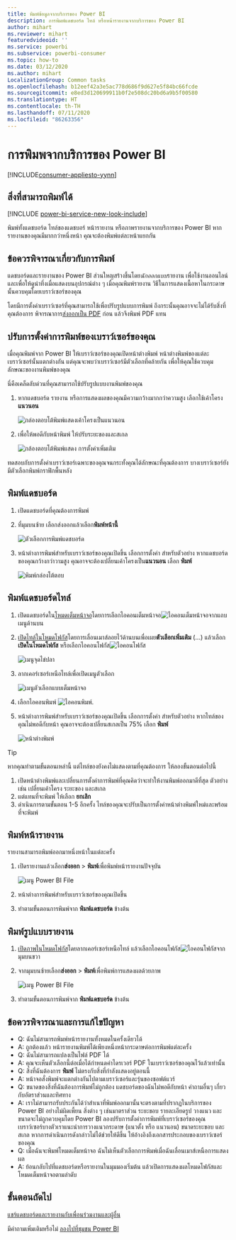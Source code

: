 ```yaml
---
title: พิมพ์ข้อมูลจากบริการของ Power BI
description: การพิมพ์แดชบอร์ด ไทล์ หรือหน้ารายงานจากบริการของ Power BI
author: mihart
ms.reviewer: mihart
featuredvideoid: ''
ms.service: powerbi
ms.subservice: powerbi-consumer
ms.topic: how-to
ms.date: 03/12/2020
ms.author: mihart
LocalizationGroup: Common tasks
ms.openlocfilehash: b12eef42a3e5ac778d686f9d627e5f84bc66fcde
ms.sourcegitcommit: e8ed3d120699911b0f2e508dc20bd6a9b5f00580
ms.translationtype: HT
ms.contentlocale: th-TH
ms.lasthandoff: 07/11/2020
ms.locfileid: "86263356"
---
```

# <a name="printing-from-the-power-bi-service"></a>การพิมพจากบริการของ Power BI

[!INCLUDE[consumer-appliesto-yynn](../includes/consumer-appliesto-yynn.md)]
## <a name="what-can-be-printed"></a>สิ่งที่สามารถพิมพ์ได้
[!INCLUDE [power-bi-service-new-look-include](../includes/power-bi-service-new-look-include.md)]

พิมพ์ทั้งแดชบอร์ด ไทล์ของแดชบอร์ หน้ารายงาน หรือภาพรายงานจากบริการของ Power BI หากรายงานของคุณมีมากกว่าหนึ่งหน้า คุณจะต้องพิมพ์แต่ละหน้าแยกกัน 

## <a name="printing-considerations"></a>ข้อควรพิจารณาเกี่ยวกับการพิมพ์

แดชบอร์ดและรายงานของ Power BI ส่วนใหญสร้างขึ้นโดย*นักออกแบบ*รายงาน เพื่อใช้งานออนไลน์และเพื่อให้ดูน่าทึ่งเมื่อแสดงบนอุปกรณ์ต่าง ๆ เมื่อคุณพิมพ์รายงาน วิธีในการแสดงเนื้อหาในกระดาษนั้นควบคุมโดยเบราว์เซอร์ของคุณ 

โดยมีการตั้งค่าเบราว์เซอร์ที่คุณสามารถใช้เพื่อปรับรูปแบบการพิมพ์ ถึงกระนั้นคุณอาจจะไม่ได้รับสิ่งที่คุณต้องการ พิจารณาการ[ส่งออกเป็น PDF](end-user-pdf.md) ก่อน แล้วจึงพิมพ์ PDF แทน 

## <a name="adjust-your-browser-print-settings"></a>ปรับการตั้งค่าการพิมพ์ของเบราว์เซอร์ของคุณ
เมื่อคุณพิมพ์จาก Power BI ให้เบราว์เซอร์ของคุณเปิดหน้าต่างพิมพ์ หน้าต่างพิมพ์ของแต่ละเบราว์เซอร์นั้นแตกต่างกัน แต่คุณจะพบว่าเบราว์เซอร์มีตัวเลือกที่คล้ายกัน เพื่อให้คุณใช้ควบคุมลักษณะของงานพิมพ์ของคุณ 

นี่คือเคล็ดลับด่วนที่คุณสามารถใช้ปรับรูปแบบงานพิมพ์ของคุณ

   > 
1. หากแดชบอร์ด รายงาน หรือการแสดงผลของคุณมีความกว้างมากกว่าความสูง เลือกใช้เค้าโครง**แนวนอน** 

   ![กล่องตอบโต้พิมพ์แสดงเค้าโครงเป็นแนวนอน](./media/end-user-print/power-bi-landscape-layout.png)

2. เพื่อให้พอดีกับหน้าพิมพ์ ให้ปรับระยะของและสเกล 

    ![กล้องตอบโต้พิมพ์แสดง การตั้งค่าเพิ่มเติม](./media/end-user-print/power-bi-margins.png)

ทดสอบกับการตั้งค่าเบราว์เซอร์เฉพาะของคุณจนกระทั้งคุณได้ลักษณะที่คุณต้องการ บางเบราว์เซอร์ยังมีตัวเลือกพิมพ์กราฟิกพื้นหลัง 

## <a name="print-a-dashboard"></a>พิมพ์แดชบอร์ด
1. เปิดแดชบอร์ดที่คุณต้องการพิมพ์
2. ที่มุมบนซ้าย เลือกส่งออกแล้วเลือก**พิมพ์หน้านี้**
   
    ![ตัวเลือกการพิมพ์แดชบอร์ด](./media/end-user-print/power-bi-dashboard-print.png)

3. หน้าต่างการพิมพ์สำหรับเบราว์เซอร์ของคุณเปิดขึ้น เลือกการตั้งค่า สำหรับตัวอย่าง หากแดชบอร์ดของคุณกว้างกว่าวามสูง คุณอาจจะต้องเปลี่ยนเค้าโครงเป็น**แนวนอน** เลือก **พิมพ์**
   
    ![พิมพ์กล่องโต้ตอบ](./media/end-user-print/power-bi-print-dash.png)

## <a name="print-a-dashboard-tile"></a>พิมพ์แดชบอร์ดไทล์
1. เปิดแดชบอร์ดใน[โหมดเต็มหน้าจอ](end-user-focus.md)โดยการเลือกไอคอนเต็มหน้าจอ![ไอคอนเต็มหน้าจอ](./media/end-user-print/power-bi-full-screen.png)จากแถบเมนูด้านบน

3. [เปิดไทล์ในโหมดโฟกัส](end-user-focus.md)โดยการเลื่อนเมาส์ลอยไว้ด้านบนเพื่อเผย**ตัวเลือกเพิ่มเติม** (...) แล้วเลือก**เปิดในโหมดโฟกัส** หรือเลือกไอคอนโฟกัส![ไอคอนโฟกัส](./media/end-user-print/power-bi-focus-icon.png)
   
    ![เมนูจุดไข่ปลา](./media/end-user-print/power-bi-menu-options.png)

4. ลากเคอร์เซอร์เหนือไทล์เพื่อเปิดเมนูตัวเลือก
   
    ![เมนูตัวเลือกแบบเต็มหน้าจอ](./media/end-user-print/menu-options-new.png)

4. เลือกไอคอนพิมพ์ ![ไอคอนพิมพ์](./media/end-user-print/print-icon.png).     

5. หน้าต่างการพิมพ์สำหรับเบราว์เซอร์ของคุณเปิดขึ้น เลือกการตั้งค่า สำหรับตัวอย่าง หากไทล์ของคุณไม่พอดีกับหน้า คุณอาจจะต้องเปลี่ยนสเกลเป็น 75% เลือก **พิมพ์**

    ![หน้าต่างพิมพ์](./media/end-user-print/power-bi-scale.png) 

> [!TIP]
> หากคุณทำตามขั้นตอนเหล่านี้ แต่ไทล์ของยังคงไม่แสดงตามที่คุณต้องการ ให้ลองขั้นตอนต่อไปนี้
> 1. เปิดหน้าต่างพิมพ์และเปลี่ยนการตั้งค่าการพิมพ์ที่คุณคิดว่าจะทำให้งานพิมพ์ออกมาดีที่สุด ตัวอย่างเช่น เปลี่ยนเค้าโครง ระยะของ และสเกล 
> 2. แต่แทนที่จะพิมพ์ ให้เลือก **ยกเลิก** 
> 3. ดำเนินการตามขั้นตอน 1-5 อีกครั้ง ไทล์ของคุณจะปรับเป็นการตั้งค่าหน้าต่างพิมพ์ใหม่และพร้อมที่จะพิมพ์

## <a name="print-a-report-page"></a>พิมพ์หน้ารายงาน
รายงานสามารถพิมพ์ออกมาหนึ่งหน้าในแต่ละครั้ง

1. เปิดรายงานแล้วเลือก**ส่งออก** > **พิมพ์**เพื่อพิมพ์หน้ารายงานปัจจุบัน
   
    ![เมนู Power BI File](./media/end-user-print/power-bi-report-print.png)
2. หน้าต่างการพิมพ์สำหรับเบราว์เซอร์ของคุณเปิดขึ้น

3. ทำตามขั้นตอนการพิมพ์จาก **พิมพ์แดชบอร์ด** ข้างต้น
   


## <a name="print-a-report-visual"></a>พิมพ์รูปแบบรายงาน
1. [เปิดภาพในโหมดโฟกัส](end-user-focus.md)โดยลากเคอร์เซอร์เหนือไทล์ แล้วเลือกไอคอนโฟกัส![ไอคอนโฟกัส](./media/end-user-print/power-bi-focus-icon.png)จากมุมบนขวา

2. จากมุมบนซ้ายเลือก**ส่งออก** > **พิมพ์**เพื่อพิมพ์การแสดงผลด้วยภาพ

    ![เมนู Power BI File](./media/end-user-print/power-bi-report-print.png)


3. ทำตามขั้นตอนการพิมพ์จาก **พิมพ์แดชบอร์ด** ข้างต้น

## <a name="considerations-and-troubleshooting"></a>ข้อควรพิจารณาและการแก้ไขปัญหา

* Q: ฉันไม่สามารถพิมพ์หน้ารายงานทั้งหมดในครั้งเดียวได้    
* A: ถูกต้องแล้ว หน้ารายงานพิมพ์ได้เพียงหนึ่งหน้ากระดาษต่อการพิมพ์แต่ละครั้ง
* Q: ฉันไม่สามารถแปลงเป็นไฟล์ PDF ได้    
* A: คุณจะเห็นตัวเลือกนี้ต่อเมื่อได้กำหนดค่าไดรเวอร์ PDF ในเบราว์เซอร์ของคุณไว้แล้วเท่านั้น    
* Q: สิ่งที่ฉันต้องการ **พิมพ์** ไม่ตรงกับสิ่งที่กำลังแสดงอยู่ตอนนี้    
* A: หน้าจอสั่งพิมพ์จะแตกต่างกันไปตามเบราว์เซอร์และรุ่นของซอฟต์แวร์
* Q: ขนาดของสิ่งที่ฉันต้องการพิมพ์ไม่ถูกต้อง  แดชบอร์ดของฉันไม่พอดีกับหน้า คำถามอื่นๆ เกี่ยวกับอัตราส่วนและทิศทาง    
* A: เราไม่สามารถรับประกันได้ว่าสำเนาที่พิมพ์ออกมานั้นจะตรงตามที่ปรากฏในบริการของ Power BI อย่างไม่ผิดเพี้ยน สิ่งต่าง ๆ เช่นมาตราส่วน ระยะขอบ รายละเอียดรูป วางแนว และขนาดจะไม่ถูกควบคุมโดย Power BI ลองปรับการตั้งค่าการพิมพ์ที่เบราว์เซอร์ของคุณ เบราว์เซอร์บางตัวเราแนะนำการวางแนวกระดาษ (แนวตั้ง หรือ แนวนอน) ขนาดระยะขอบ และสเกล หากการดำเนินการดังกล่าวไม่ได้ช่วยให้ดีขึ้น ให้อ้างอิงถึงเอกสารประกอบของเบราว์เซอร์ของคุณ      
* Q: เมื่อฉันจะพิมพ์โหมดเต็มหน้าจอ ฉันไม่เห็นตัวเลือกการพิมพ์เมื่อฉันเลื่อนเมาส์เหนือการแสดงผล   
* A: ย้อนกลับไปที่แดชบอร์ดหรือรายงานในมุมมองเริ่มต้น แล้วเปิดการแสดงผลโหมดโฟกัสและโหมดเต็มหน้าจอตามลำดับ 

## <a name="next-steps"></a>ขั้นตอนถัดไป
[แชร์แดชบอร์ดและรายงานกับเพื่อนร่วมงานและผู้อื่น](../collaborate-share/service-share-dashboards.md)

มีคำถามเพิ่มเติมหรือไม่ [ลองไปที่ชุมชน Power BI](https://community.powerbi.com/)
